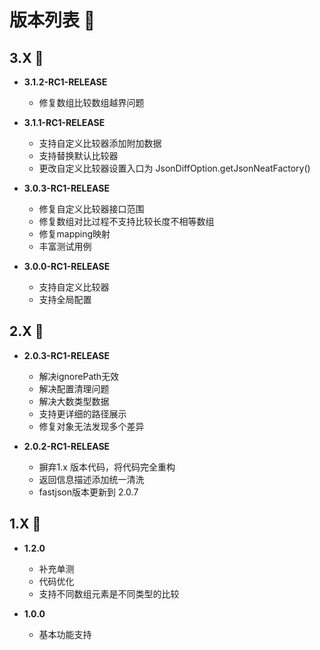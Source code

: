 # 版本列表 📃

## 3.X 🌟

-  **3.1.2-RC1-RELEASE**
    - 修复数组比较数组越界问题


-  **3.1.1-RC1-RELEASE**
    - 支持自定义比较器添加附加数据
    - 支持替换默认比较器
    - 更改自定义比较器设置入口为 JsonDiffOption.getJsonNeatFactory()


-  **3.0.3-RC1-RELEASE**
    - 修复自定义比较器接口范围 
    - 修复数组对比过程不支持比较长度不相等数组
    - 修复mapping映射
    - 丰富测试用例


-  **3.0.0-RC1-RELEASE**
    - 支持自定义比较器 
    - 支持全局配置


## 2.X 🌟

-  **2.0.3-RC1-RELEASE**
    - 解决ignorePath无效 
    - 解决配置清理问题
    - 解决大数类型数据 
    - 支持更详细的路径展示
    - 修复对象无法发现多个差异


-  **2.0.2-RC1-RELEASE**
    - 摒弃1.x 版本代码，将代码完全重构 
    - 返回信息描述添加统一清洗 
    - fastjson版本更新到 2.0.7


## 1.X 🌟

-  **1.2.0**
    - 补充单测
    - 代码优化
    - 支持不同数组元素是不同类型的比较


-  **1.0.0**
    - 基本功能支持